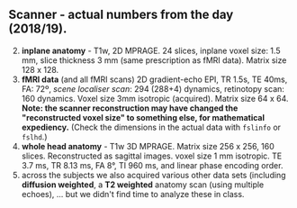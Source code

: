 ## Scanner - actual numbers from the day (2018/19).

2. **inplane anatomy** - T1w, 2D MPRAGE. 24 slices, inplane voxel size: 1.5 mm, slice thickness 3 mm (same prescription as fMRI data). Matrix size 128 x 128.
4. **fMRI data** (and all fMRI scans) 2D gradient-echo EPI, TR 1.5s, TE 40ms, FA: 72º, *scene localiser scan*: 294 (288+4) dynamics, retinotopy scan: 160 dynamics. Voxel size 3mm isotropic (acquired). Matrix size 64 x 64. **Note: the scanner reconstruction may have changed the "reconstructed voxel size" to something else, for mathematical expediency.** (Check the dimensions in the actual data with ``fslinfo`` or ``fslhd``.)
6. **whole head anatomy** - T1w 3D MPRAGE. Matrix size 256 x 256, 160 slices. Reconstructed as sagittal images. voxel size 1 mm isotropic. TE 3.7 ms, TR 8.13 ms, FA 8°, TI 960 ms, and linear phase encoding order.
7. across the subjects we also acquired various other data sets (including **diffusion weighted**, a **T2 weighted** anatomy scan (using multiple echoes), ... but we didn't find time to analyze these in class.


